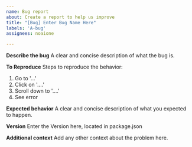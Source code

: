 ```yaml
---
name: Bug report
about: Create a report to help us improve
title: "[Bug] Enter Bug Name Here"
labels: 'A-bug'
assignees: noaione

---
```


**Describe the bug**
A clear and concise description of what the bug is.

**To Reproduce**
Steps to reproduce the behavior:
1. Go to '...'
2. Click on '....'
3. Scroll down to '....'
4. See error

**Expected behavior**
A clear and concise description of what you expected to happen.

**Version**
Enter the Version here, located in package.json

**Additional context**
Add any other context about the problem here.
